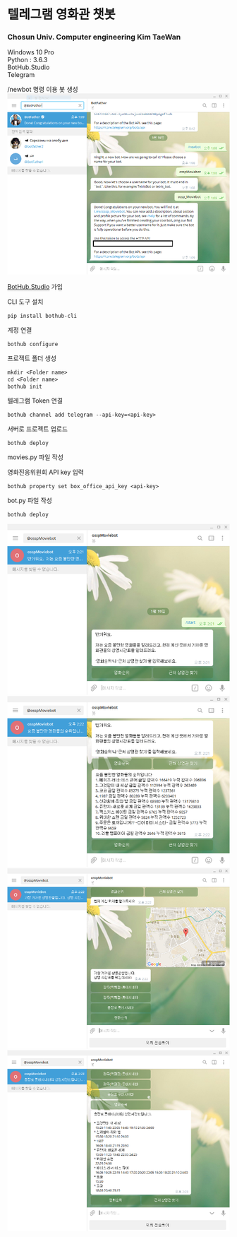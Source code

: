 # 텔레그램 영화관 챗봇

### Chosun Univ. Computer engineering Kim TaeWan

Windows 10 Pro  
Python : 3.6.3  
BotHub.Studio  
Telegram  

/newbot 명령 이용 봇 생성
<img src="https://github.com/ssklpp/ossp_Moviebot/blob/master/image/BotFather.PNG">

[BotHub.Studio](https://app.bothub.studio/) 가입

CLI 도구 설치
```
pip install bothub-cli
```

계정 연결
```
bothub configure
```

프로젝트 폴더 생성
```
mkdir <Folder name>
cd <Folder name>
bothub init
```

텔레그램 Token 연결
```
bothub channel add telegram --api-key=<api-key>
```

서버로 프로젝트 업로드
```
bothub deploy
```


movies.py 파일 작성


영화진응위원회 API key 입력
```
bothub property set box_office_api_key <api-key>
```

bot.py 파일 작성

```
bothub deploy
```

<img src="https://github.com/ssklpp/ossp_Moviebot/blob/master/image/output1.PNG">
<img src="https://github.com/ssklpp/ossp_Moviebot/blob/master/image/output2.PNG">
<img src="https://github.com/ssklpp/ossp_Moviebot/blob/master/image/output3.PNG">
<img src="https://github.com/ssklpp/ossp_Moviebot/blob/master/image/output4.PNG">
